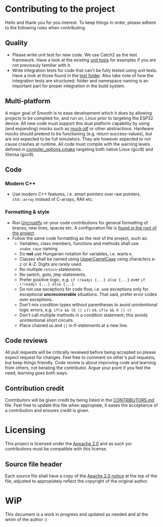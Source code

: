 # Contributing to the project

Hello and thank you for you interest. To keep things in order, please adhere to the following rules when contributing.

## Quality

- Please write unit test for new code. We use Catch2 as the test framework. Have a look at the existing [unit tests](https://github.com/PerMalmberg/Smooth/tree/master/test/unit_tests) for examples if you are not previosuly familiar with it.
- Write integration tests for code that can't be fully tested using unit tests. Have a look at those found in the [test folder](https://github.com/PerMalmberg/Smooth/tree/master/test). Also take note of how the integration tests are structured; folder and namespace naming is an important part for proper integration in the build system.

## Multi-platform

A major goal of Smooth is to ease development which it does by allowing projects to be compiled for, and run on, Linux prior to targeting the ESP32 device. All new code must support this dual platform capability by using (and expanding) mocks such as [mock-idf](https://github.com/PerMalmberg/Smooth/tree/master/mock-idf) or other abstractions. Hardware mocks should pretend to be functioning (e.g. return success-values), but are not expected to be full simulators. They are however expected to not cause crashes at runtime.
All code must compile with the warning levels defined in [compiler_options.cmake](smooth/lib/compiler_options.cmake]) targeting both native Linux (gcc8) and Xtensa (gcc8). 

## Code

### Modern C++

- Use modern C++ features, i.e. smart pointers over raw pointers, `std::array` instead of C-arrays, RAII etc.

### Formatting & style

- Run [Uncrustify](https://github.com/uncrustify/) on your code contributions for general formatting of braces, new lines, spaces etc. A configuration file is [found in the root of the project](https://github.com/PerMalmberg/Smooth/blob/master/uncrustify.cfg).
- Follow the same code formatting as the rest of the project, such as:
  - Variables, class members, functions and methods shall use `snake_case` naming.
  - Do __not__ use Hungarian notation for variables, i.e. warts `m_` 
  - Classes shall be named using [UpperCamelCase](https://en.wikipedia.org/wiki/Camel_case) using characters a-z or A-Z. Digits are rarely used.
  - No multiple `return`-statements.
  - No switch, goto, jmp-statements.
  - Prefer positive logic, e.g. `if (ready) {...} else {...}` over  `if (!ready) {...} else {...}`
  - Do not use exceptions for code flow, i.e. use exceptions only for exceptional __uncrecoverable__ situations. That said, prefer error codes over exceptions.
  - Don't mix condition types without parentheses to avoid unintentional logic errors, e.g. `if(a && (b || c))` vs. `if(a && b || c)`
  - Don't call multiple methods in a condition statement; this avoids unintentional short circuits.
  - Place chained `&&` and `||` in if-statements at a new line.

## Code reviews

All pull requests will be critically reviewed before being accepted so please expect request for changes. Feel free to comment on other's pull requests, but keep things friendly. Code review is about improving code and learning from others, not berating the contributor. Argue your point if you feel the need, learning goes both ways.

## Contribution credit

Contributors will be given credit by being listed in the [CONTRIBUTORS.md](CONTRIBUTORS.md) file. Feel free to update this file when appropiate, it eases the acceptance of a contribution and ensures credit is given.

# Licensing

This project is licensed under the [Appache 2.0](https://www.apache.org/licenses/LICENSE-2.0) and as such yor contributions must be compatible with this license.

## Source file header

Each source file shall have a copy of the [Apache 2.0 notice](https://www.apache.org/licenses/LICENSE-2.0#apply) at the top of the file, adjusted to appropiately reflect the copyright of the original author.

# WiP

This document is a work in progress and updated as needed and at the whim of the author :)